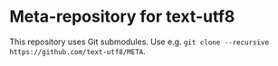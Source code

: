 # Meta-repository for text-utf8

This repository uses Git submodules. Use e.g. `git clone --recursive https://github.com/text-utf8/META`.
